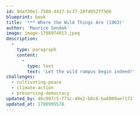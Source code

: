 ```yaml
---
id: 9daf30e1-7588-4427-bc37-28fd0527f566
blueprint: book
title: '*** Where the Wild Things Are (1963)'
author: 'Maurice Sendak'
image: image-1708974013.jpeg
description:
  -
    type: paragraph
    content:
      -
        type: text
        text: 'Let the wild rumpus begin indeed!'
challenges:
  - cultivating-peace
  - climate-action
  - preserving-democracy
updated_by: 46c097c5-771c-49e2-b8c6-ba6009ae7172
updated_at: 1708995578
---
```

